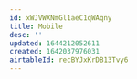 ```yaml
---
id: xWJVWXNmGl1aeC1qWAqny
title: Mobile
desc: ''
updated: 1644212052611
created: 1642037976031
airtableId: recBYJxKrDB13Tvy6
---
```


